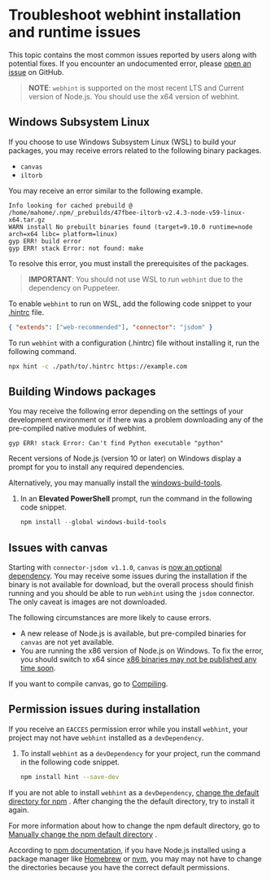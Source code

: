 # Troubleshoot webhint installation and runtime issues

This topic contains the most common issues reported by users along with
potential fixes.  If you encounter an undocumented error, please [open an
issue][GitHubWebhintioHintNew] on GitHub.

> **NOTE**: `webhint` is supported on the most recent LTS and Current version
> of Node.js.  You should use the x64 version of webhint.

## Windows Subsystem Linux

If you choose to use Windows Subsystem Linux \(WSL\) to build your packages,
you may receive errors related to the following binary packages.

* `canvas`
* `iltorb`

You may receive an error similar to the following example.

```shell
Info looking for cached prebuild @ /home/mahome/.npm/_prebuilds/47fbee-iltorb-v2.4.3-node-v59-linux-x64.tar.gz
WARN install No prebuilt binaries found (target=9.10.0 runtime=node arch=x64 libc= platform=linux)
gyp ERR! build error
gyp ERR! stack Error: not found: make
```

To resolve this error, you must install the prerequisites of the packages.

> **IMPORTANT**: You should not use WSL to run `webhint` due to the dependency
> on Puppeteer.

To enable `webhint` to run on WSL, add the following code snippet to your
[.hintrc][UserGuideConfiguringWebhintSummary] file.

```json
{ "extends": ["web-recommended"], "connector": "jsdom" }
```

To run `webhint` with a configuration \(.hintrc\) file without installing it,
run the following command.

```bash
npx hint -c ./path/to/.hintrc https://example.com
```

## Building Windows packages

You may receive the following error depending on the settings of your
development environment or if there was a problem downloading any of the
pre-compiled native modules of webhint.

```shell
gyp ERR! stack Error: Can't find Python executable "python"
```

Recent versions of Node.js \(version 10 or later\) on Windows display a prompt
for you to install any required dependencies.

Alternatively, you may manually install the
[windows-build-tools][NpmjsPackageWindowsBuildTools].

1.  In an **Elevated PowerShell** prompt, run the command in the following code
    snippet.

    ```powershell
    npm install --global windows-build-tools
    ```

## Issues with canvas

Starting with `connector-jsdom v1.1.0`, `canvas` is [now an optional
dependency][GithubWebhintioHint47d51aeaa187351267f7b4cabd3f075de49d043d].  You
may receive some issues during the installation if the binary is not available
for download, but the overall process should finish running and you should be
able to run `webhint` using the `jsdom` connector.  The only caveat is images
are not downloaded.

The following circumstances are more likely to cause errors.

*   A new release of Node.js is available, but pre-compiled binaries for
    `canvas` are not yet available.
*   You are running the x86 version of Node.js on Windows.  To fix the
    error, you should switch to x64 since
    [x86 binaries may not be published any time soon][GithubNodeGfxCanvasPrebuilt27Commnet348037675].

If you want to compile canvas, go to
[Compiling][GithubAutomatticNodeCanvasCompiling].

## Permission issues during installation

If you receive an `EACCES` permission error while you install `webhint`, your
project may not have `webhint` installed as a `devDependency`.

1.  To install `webhint` as a `devDependency` for your project, run the command
    in the following code snippet.

    ```bash
    npm install hint --save-dev
    ```

If you are not able to install `webhint` as a `devDependency`,
[change the default directory for npm][NpmjsDocsResolvingEaccesPermissionsErrorsInstallingPackagesGloballyChangeDefaultDirectory]
.  After changing the the default directory, try to install it again.

For more information about how to change the npm default directory, go to
[Manually change the npm default directory][NpmjsDocsResolvingEaccesPermissionsErrorsInstallingPackagesGloballyChangeDefaultDirectory]
.

According to [npm
documentation][NpmjsDocsDownloadingInstallingUsingVersionManager], if you have
Node.js installed using a package manager like [Homebrew][BrewMain] or
[nvm][GithubCreationixNvm], you may may not have to change the directories
because you have the correct default permissions.

<!-- links -->

[UserGuideConfiguringWebhintSummary]: ../configuring-webhint/summary.md "Configure webhint | webhint"

[BrewMain]: https://brew.sh "Homebrew"

[GithubAutomatticNodeCanvasCompiling]: https://github.com/Automattic/node-canvas#compiling "Compiling - node-canvas - Automattic/node-canvas | GitHub"

[GithubCreationixNvm]: https://github.com/creationix/nvm "Node Version Manager - nvm-sh/nvm | GitHub"

[GithubNodeGfxCanvasPrebuilt27Commnet348037675]: https://github.com/node-gfx/node-canvas-prebuilt/issues/27#issuecomment-348037675 "issuecomment-348037675 - Add node-v48-win32-ia32? - node-gfx/node-canvas-prebuilt | GitHub"

[GithubWebhintioHint308]: https://github.com/webhintio/hint/issues/308 "Can't install via npm - canvas error - webhintio/hint | GitHub"
[GithubWebhintioHint47d51aeaa187351267f7b4cabd3f075de49d043d]: https://github.com/webhintio/hint/commit/47d51aeaa187351267f7b4cabd3f075de49d043d "Fix: Make canvas optional - webhintio/hint | GitHub"
[GitHubWebhintioHintNew]: https://github.com/webhintio/hint/issues/new "New Issue - webhintio/hint | GitHub"

[NpmjsPackageIltorb]: https://www.npmjs.com/package/iltorb "iltorb | npm"
[NpmjsDocsResolvingEaccesPermissionsErrorsInstallingPackagesGloballyChangeDefaultDirectory]: https://docs.npmjs.com/resolving-eacces-permissions-errors-when-installing-packages-globally#manually-change-npms-default-directory "Manually change npm`s default directory - Resolving EACCES permissions errors when installing packages globally | npm"
[NpmjsDocsDownloadingInstallingUsingVersionManager]: https://docs.npmjs.com/downloading-and-installing-node-js-and-npm#using-a-node-version-manager-to-install-nodejs-and-npm "Using a Node version manager to install Node.js and npm - Downloading and installing Node.js and npm | npm"
[NpmjsPackageWindowsBuildTools]: https://www.npmjs.com/package/windows-build-tools "windows-build-tools | npm"

